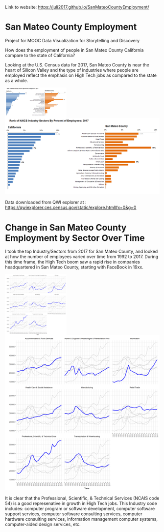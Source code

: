 Link to website: https://juli2017.github.io/SanMateoCountyEmployment/


# San Mateo County Employment
Project for MOOC Data Visualization for Storytelling and Discovery

How does the employment of people in San Mateo County California compare to the state of California?

Looking at the U.S. Census data for 2017, San Mateo County is near the heart of Silicon Valley and the type of industries where people are employed reflect the emphasis on High Tech jobs as compared to the state as a whole.


<img align="left" src="img/CompareOrderSectorsCASMC%25.png" width=200 > ![](img/CompareOrderSectorsCASMC%25.png)  

Data downloaded from QWI explorer at : https://qwiexplorer.ces.census.gov/static/explore.html#x=0&g=0

# Change in San Mateo County Employment by Sector Over Time

I took the top Industry/Sectors from 2017 for San Mateo County, and looked at how the number of employees varied over time from 1992 to 2017.  During this time frame, the High Tech boom saw a rapid rise in companies headquartered in San Mateo County, starting with FaceBook in 19xx.

<img align="left" src="img/Filterd_facet_SMCBySectorByYearThinGray.png" width=200 > ![](img/Filterd_facet_SMCBySectorByYearThinGray.png)  

It is clear that the Professional, Scientific, & Technical Services (NCAIS code 54) is a good represenative in growth in High Tech jobs.  This Industry code includes: computer program or software development, computer software support services, computer software consulting services, computer hardware consulting services, information management computer systems, computer-aided design services, etc.  
